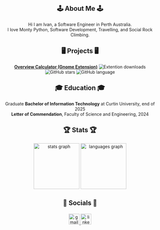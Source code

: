 <h2 align="center">🕹️ About Me 🕹️</h2>

###

<p align="center">Hi I am Ivan, a Software Engineer in Perth Australia. <br>I love Monty Python, Software Development, Travelling, and Social Rock Climbing. <br></p>

###

<h2 align="center">🖥️ Projects 🖥️</h2>

###

<p align="center">
  <b><a href="https://github.com/IvanBez42/OverviewCalculator">Overview Calculator (Gnome Extension)</a></b> 
  <img src="https://img.shields.io/endpoint?url=https://gist.githubusercontent.com/IvanBez42/e06cdbc154ba4114889a5ecd20ceae98/raw/OverviewCalculatorDownloads.json" alt="Extention downloads" />
  <img src="https://img.shields.io/github/stars/IvanBez42/OverviewCalculator?style=flat&color=yellow" alt="GitHub stars" />
  <img src="https://img.shields.io/github/languages/top/IvanBez42/OverviewCalculator?style=flat" alt="GitHub language" />
</p>

###

<h2 align="center">🎓 Education 🎓</h2>

###

<p align="center">Graduate <b>Bachelor of Information Technology</b> at Curtin University, end of 2025<br><b>Letter of Commendation</b>, Faculty of Science and Engineering, 2024</p>

###

<h2 align="center">🏆 Stats 🏆</h2>

###

<div align="center">
  <img src="https://github-readme-stats.vercel.app/api?username=IvanBez42&hide_title=false&hide_rank=false&show_icons=true&include_all_commits=true&count_private=true&disable_animations=false&theme=dracula&locale=en&hide_border=false&order=1" height="150" alt="stats graph"  />
  <img src="https://github-readme-stats.vercel.app/api/top-langs?username=IvanBez42&locale=en&hide_title=false&layout=compact&card_width=320&langs_count=5&theme=dracula&hide_border=false&order=2" height="150" alt="languages graph"  />
</div>

###

<h2 align="center">📡 Socials 📡</h2>

###

<div align="center">
  <a href="Ivan.Bezuidenhout@proton.me" target="_blank">
    <img src="https://img.shields.io/static/v1?message=Email&logo=gmail&label=&color=9A28AE&logoColor=white&labelColor=&style=for-the-badge" height="35" alt="gmail logo"  />
  </a>
  
  <a href="https://www.linkedin.com/in/ivanbez42/" target="_blank">
    <img src="https://img.shields.io/static/v1?message=LinkedIn&logo=linkedin&label=&color=0077B5&logoColor=white&labelColor=&style=for-the-badge" height="35" alt="linkedin logo"  />
  </a>
</div>

###
